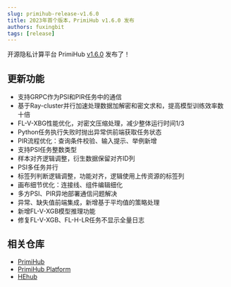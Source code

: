 ```yaml
---
slug: primihub-release-v1.6.0
title: 2023年首个版本，PrimiHub v1.6.0 发布
authors: fuxingbit
tags: [release]
---
```


开源隐私计算平台 PrimiHub [v1.6.0](https://github.com/primihub/primihub/releases/tag/1.6.0) 发布了！

<!--truncate-->

## 更新功能

- 支持GRPC作为PSI和PIR任务中的通信
- 基于Ray-cluster并行加速处理数据加解密和密文求和，提高模型训练效率数十倍
- FL-V-XBG性能优化，对密文压缩处理，减少整体运行时间1/3
- Python任务执行失败时抛出异常供前端获取任务状态
- PIR流程优化：查询条件校验、输入提示、举例新增
- 支持PSI任务整数类型
- 样本对齐逻辑调整，衍生数据保留对齐ID列
- PSI多任务并行
- 标签列判断逻辑调整，功能对齐，逻辑使用上传资源的标签列
- 画布细节优化：连接线、组件编辑细化
- 多方PSI、PIR异地部署通信问题解决
- 异常、缺失值前端集成，新增基于平均值的策略处理
- 新增FL-V-XGB模型推理功能
- 修复FL-V-XGB、FL-H-LR任务不显示全量日志


## 相关仓库

* [PrimiHub](https://github.com/primihub/primihub)
* [PrimiHub Platform](https://github.com/primihub/primihub-platform)
* [HEhub](https://github.com/primihub/hehub/)

